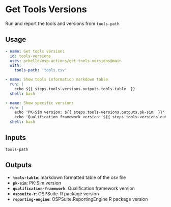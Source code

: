 # Get Tools Versions

Run and report the tools and versions from `tools-path`.

## Usage

```yml
- name: Get tools versions
  id: tools-versions
  uses: pchelle/osp-actions/get-tools-versions@main
  with:
    tools-path: 'tools.csv'

- name: Show tools information markdown table
  run: |
    echo ${{ steps.tools-versions.outputs.tools-table  }}
  shell: bash

- name: Show specific versions
  run: |
    echo 'PK-Sim version: ${{ steps.tools-versions.outputs.pk-sim  }}'
    echo 'Qualification framework version: ${{ steps.tools-versions.outputs.qualification-framework  }}'
  shell: bash
```

## Inputs

`tools-path`

## Outputs

- __`tools-table`__: markdown formatted table of the csv file
- __`pk-sim`__: PK-Sim version
- __`qualification-framework`__: Qualification framework version
- __`ospsuite-r`__: OSPSuite-R package version
- __`reporting-engine`__: OSPSuite.ReportingEngine R package version

